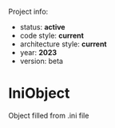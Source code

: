 
Project info:
* status: **active**
* code style: **current**
* architecture style: **current**
* year: **2023**
* version: beta

# IniObject
Object filled from .ini file
